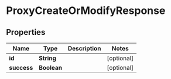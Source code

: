 

# ProxyCreateOrModifyResponse


## Properties

| Name | Type | Description | Notes |
|------------ | ------------- | ------------- | -------------|
|**id** | **String** |  |  [optional] |
|**success** | **Boolean** |  |  [optional] |



